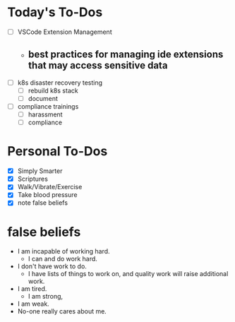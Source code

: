 # Today's To-Dos

- [ ] VSCode Extension Management
  - best practices for managing ide extensions that may access sensitive data
    -
- [ ] k8s disaster recovery testing
  - [ ] rebuild k8s stack
  - [ ] document
- [ ] compliance trainings
  - [ ] harassment
  - [ ] compliance

# Personal To-Dos

- [x] Simply Smarter
- [x] Scriptures
- [x] Walk/Vibrate/Exercise
- [x] Take blood pressure
- [x] note false beliefs

# false beliefs
- I am incapable of working hard.
  - I can and do work hard.
- I don't have work to do.
  - I have lists of things to work on, and quality work will raise additional work.
- I am tired.
  - I am strong,
- I am weak.
- No-one really cares about me.
